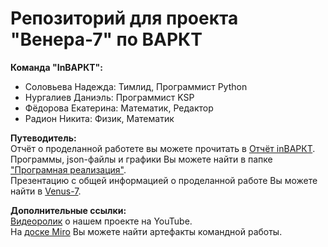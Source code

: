 # Репозиторий для проекта "Венера-7" по ВАРКТ

**Команда "InВАРКТ":**
- Соловьева Надежда: Тимлид, Программист Python
- Нургалиев Даниэль: Программист KSP
- Фёдорова Екатерина: Математик, Редактор
- Радион Никита: Физик, Математик

**Путеводитель:**  
Отчёт о проделанной работете вы можете прочитать в [Отчёт inВАРКТ](https://github.com/Nadezhda13Soloveva/Venus-7/blob/main/Отчёт%20inВАРКТ.pdf).  
Программы, json-файлы и графики Вы можете найти в папке ["Програмная реализация"](https://github.com/Nadezhda13Soloveva/Venus-7/tree/main/Программная%20реализация).  
Презентацию с общей информацией о проделанной работе Вы можете найти в [Venus-7](https://github.com/Nadezhda13Soloveva/Venus-7/blob/main/Venus-7.pdf).  

**Дополнительные ссылки:**  
[Видеоролик](https://youtu.be/YEFGuYB6xK0) о нашем проекте на YouTube.  
На [доске Miro](https://miro.com/welcomeonboard/VHY1V2dBZjVKT2JmcmlhU295eHV5UldQYXNQV2F5b2hSRXRvR0hvREU4Q3dxT2FXRWpRNG9wWUR5Rjh4bG52VXwzMDc0NDU3MzQ4NjQ3ODA2MDg0fDI=?share_link_id=228346969800) Вы можете найти артефакты командной работы.  


